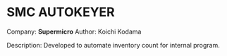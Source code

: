 # SMC AUTOKEYER
Company: **Supermicro**
Author: Koichi Kodama

Description:
Developed to automate inventory count for internal program.
